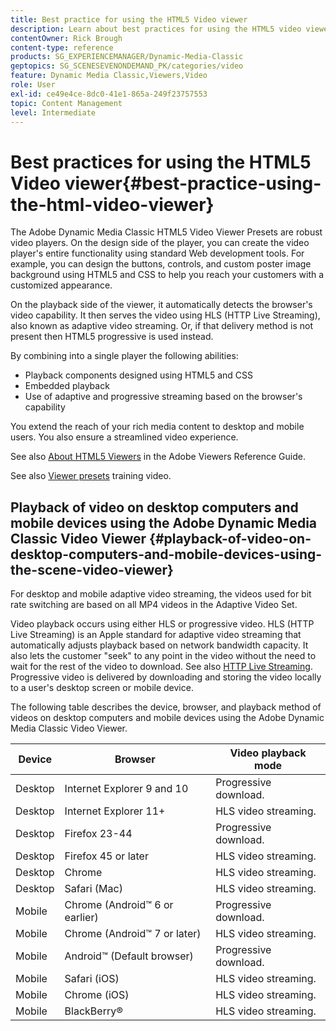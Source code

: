 ```yaml
---
title: Best practice for using the HTML5 Video viewer
description: Learn about best practices for using the HTML5 video viewer.
contentOwner: Rick Brough
content-type: reference
products: SG_EXPERIENCEMANAGER/Dynamic-Media-Classic
geptopics: SG_SCENESEVENONDEMAND_PK/categories/video
feature: Dynamic Media Classic,Viewers,Video
role: User
exl-id: ce49e4ce-8dc0-41e1-865a-249f23757553
topic: Content Management
level: Intermediate
---
```

# Best practices for using the HTML5 Video viewer{#best-practice-using-the-html-video-viewer}

The Adobe Dynamic Media Classic HTML5 Video Viewer Presets are robust video players. On the design side of the player, you can create the video player's entire functionality using standard Web development tools. For example, you can design the buttons, controls, and custom poster image background using HTML5 and CSS to help you reach your customers with a customized appearance.

On the playback side of the viewer, it automatically detects the browser's video capability. It then serves the video using HLS (HTTP Live Streaming), also known as adaptive video streaming. Or, if that delivery method is not present then HTML5 progressive is used instead.

By combining into a single player the following abilities:

* Playback components designed using HTML5 and CSS
* Embedded playback
* Use of adaptive and progressive streaming based on the browser's capability

You extend the reach of your rich media content to desktop and mobile users. You also ensure a streamlined video experience.

See also [About HTML5 Viewers](https://experienceleague.adobe.com/en/docs/dynamic-media-developer-resources/library/viewers-for-aem-assets-only/c-html5-aem-asset-viewers#viewers-for-aem-assets-only) in the Adobe Viewers Reference Guide.

See also [Viewer presets](https://s7d5.scene7.com/s7viewers/html5/VideoViewer.html?videoserverurl=https://s7d5.scene7.com/is/content/&emailurl=https://s7d5.scene7.com/s7/emailFriend&serverUrl=https://s7d5.scene7.com/is/image/&config=Scene7SharedAssets/Universal_HTML5_Video&contenturl=https://s7d5.scene7.com/skins/&asset=S7tutorials/550_viewer-presets_converted%20renamed_Done-AVS) training video.

## Playback of video on desktop computers and mobile devices using the Adobe Dynamic Media Classic Video Viewer {#playback-of-video-on-desktop-computers-and-mobile-devices-using-the-scene-video-viewer}

For desktop and mobile adaptive video streaming, the videos used for bit rate switching are based on all MP4 videos in the Adaptive Video Set.

Video playback occurs using either HLS or progressive video. HLS (HTTP Live Streaming) is an Apple standard for adaptive video streaming that automatically adjusts playback based on network bandwidth capacity. It also lets the customer "seek" to any point in the video without the need to wait for the rest of the video to download. See also [HTTP Live Streaming](https://developer.apple.com/streaming/). Progressive video is delivered by downloading and storing the video locally to a user's desktop screen or mobile device.

The following table describes the device, browser, and playback method of videos on desktop computers and mobile devices using the Adobe Dynamic Media Classic Video Viewer.

|Device|Browser|Video playback mode|
|--- |--- |--- |
|Desktop|Internet Explorer 9 and 10|Progressive download.|
|Desktop|Internet Explorer 11+|HLS video streaming.|
|Desktop|Firefox 23-44|Progressive download.|
|Desktop|Firefox 45 or later|HLS video streaming.|
|Desktop|Chrome|HLS video streaming.|
|Desktop|Safari (Mac)|HLS video streaming.|
|Mobile|Chrome (Android&trade; 6 or earlier)|Progressive download.|
|Mobile|Chrome (Android&trade; 7 or later)|HLS video streaming.|
|Mobile|Android&trade; (Default browser)|Progressive download.|
|Mobile|Safari (iOS)|HLS video streaming.|
|Mobile|Chrome (iOS)|HLS video streaming.|
|Mobile|BlackBerry&reg;|HLS video streaming.|
